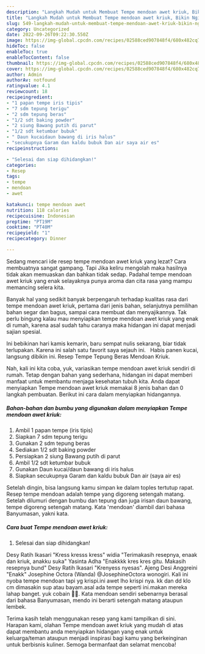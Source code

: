```yaml
---
description: "Langkah Mudah untuk Membuat Tempe mendoan awet kriuk, Bikin Ngiler"
title: "Langkah Mudah untuk Membuat Tempe mendoan awet kriuk, Bikin Ngiler"
slug: 549-langkah-mudah-untuk-membuat-tempe-mendoan-awet-kriuk-bikin-ngiler
category: Uncategorized
date: 2022-09-26T09:22:30.550Z
image: https://img-global.cpcdn.com/recipes/02588ced907848f4/680x482cq70/tempe-mendoan-awet-kriuk-foto-resep-utama.jpg
hideToc: false
enableToc: true
enableTocContent: false
thumbnail: https://img-global.cpcdn.com/recipes/02588ced907848f4/680x482cq70/tempe-mendoan-awet-kriuk-foto-resep-utama.jpg
cover: https://img-global.cpcdn.com/recipes/02588ced907848f4/680x482cq70/tempe-mendoan-awet-kriuk-foto-resep-utama.jpg
author: Admin
authorAv: notfound
ratingvalue: 4.1
reviewcount: 18
recipeingredient:
- "1 papan tempe iris tipis"
- "7 sdm tepung terigu"
- "2 sdm tepung beras"
- "1/2 sdt baking powder"
- "2 siung Bawang putih di parut"
- "1/2 sdt ketumbar bubuk"
- " Daun kucaidaun bawang di iris halus"
- "secukupnya Garam dan kaldu bubuk Dan air saya air es"
recipeinstructions:

- "Selesai dan siap dihidangkan!"
categories:
- Resep
tags:
- tempe
- mendoan
- awet

katakunci: tempe mendoan awet 
nutrition: 118 calories
recipecuisine: Indonesian
preptime: "PT19M"
cooktime: "PT40M"
recipeyield: "1"
recipecategory: Dinner

---
```



Sedang mencari ide resep tempe mendoan awet kriuk yang lezat? Cara membuatnya sangat gampang. Tapi Jika keliru mengolah maka hasilnya tidak akan memuaskan dan bahkan tidak sedap. Padahal tempe mendoan awet kriuk yang enak selayaknya punya aroma dan cita rasa yang mampu memancing selera kita.


Banyak hal yang sedikit banyak berpengaruh terhadap kualitas rasa dari tempe mendoan awet kriuk, pertama dari jenis bahan, selanjutnya pemilihan bahan segar dan bagus, sampai cara membuat dan menyajikannya. Tak perlu bingung kalau mau menyiapkan tempe mendoan awet kriuk yang enak di rumah, karena asal sudah tahu caranya maka hidangan ini dapat menjadi sajian spesial.

Ini bebikinan hari kamis kemarin, baru sempat nulis sekarang, biar tidak terlupakan. Karena ini salah satu favorit saya sejauh ini. ️ ️ Habis panen kucai, langsung dibikin ini. Resep Tempe Tepung Beras Mendoan Kriuk.


Nah, kali ini kita coba, yuk, variasikan tempe mendoan awet kriuk sendiri di rumah. Tetap dengan bahan yang sederhana, hidangan ini dapat memberi manfaat untuk membantu menjaga kesehatan tubuh kita. Anda dapat menyiapkan Tempe mendoan awet kriuk memakai 8 jenis bahan dan 0 langkah pembuatan. Berikut ini cara dalam menyiapkan hidangannya.

<!--inarticleads1-->

##### Bahan-bahan dan bumbu yang digunakan dalam menyiapkan Tempe mendoan awet kriuk:

1. Ambil 1 papan tempe (iris tipis)
1. Siapkan 7 sdm tepung terigu
1. Gunakan 2 sdm tepung beras
1. Sediakan 1/2 sdt baking powder
1. Persiapkan 2 siung Bawang putih di parut
1. Ambil 1/2 sdt ketumbar bubuk
1. Gunakan  Daun kucai/daun bawang di iris halus
1. Siapkan secukupnya Garam dan kaldu bubuk Dan air (saya air es)


Setelah dingin, bisa langsung kamu simpan ke dalam toples tertutup rapat. Resep tempe mendoan adalah tempe yang digoreng setengah matang. Setelah dilumuri dengan bumbu dan tepung dan juga irisan daun bawang, tempe digoreng setengah matang. Kata &#39;mendoan&#39; diambil dari bahasa Banyumasan, yakni kata. 

<!--inarticleads2-->

##### Cara buat Tempe mendoan awet kriuk:


1. Selesai dan siap dihidangkan!

Desy Ratih Ikasari &#34;Kress kresss kress&#34; widia &#34;Terimakasih resepnya, enaak dan kriuk, anakku suka&#34; Yasinta Adha &#34;Enakkkk kres kres gitu. Makasih resepnya bund&#34; Desy Ratih Ikasari &#34;Krenyess nyesas&#34;. Ajeng Desi Anggreini &#34;Enakk&#34; Josephine Octora (Wanda) @JosephineOctora wonogiri. Kali ini nyoba tempe mendoan tapi yg krispi.ini awet lho krispi nya. kk dan dd klo cm dimasakin sup atau bayam.asal ada tempe seperti ini.makan mereka lahap banget. yuk cobain 🥰🥰. Kata mendoan sendiri sebenarnya berasal dari bahasa Banyumasan, mendo ini berarti setengah matang ataupun lembek. 

Terima kasih telah menggunakan resep yang kami tampilkan di sini. Harapan kami, olahan Tempe mendoan awet kriuk yang mudah di atas dapat membantu anda menyiapkan hidangan yang enak untuk keluarga/teman ataupun menjadi inspirasi bagi kamu yang berkeinginan untuk berbisnis kuliner. Semoga bermanfaat dan selamat mencoba!
